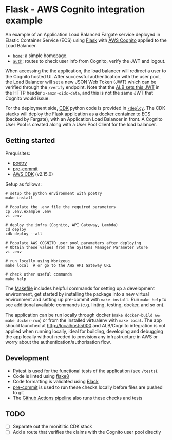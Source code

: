# Flask - AWS Cognito integration example

An example of an Application Load Balanced Fargate service deployed in Elastic Container Service (ECS) using [Flask](https://flask.palletsprojects.com/en/2.0.x/) with [AWS Cognito](https://aws.amazon.com/cognito/) applied to the Load Balancer.

* [`home`](src/webapp/home/routes.py): a simple homepage.
* [`auth`](src/webapp/auth/routes.py): routes to check user info from Cognito, verify the JWT and logout.

When accessing the the application, the load balancer will redirect a user to the Cognito hosted UI. After successful authentication with the user pool, the Load Balancer will set a new JSON Web Token (JWT) which can be verified through the `/verify` endpoint. Note that the [ALB sets this JWT](https://docs.aws.amazon.com/elasticloadbalancing/latest/application/listener-authenticate-users.html) in the HTTP header `x-amzn-oidc-data`, and this is not the same JWT that Cognito would issue. 

For the deployment side, [CDK](https://aws.amazon.com/cdk/) python code is provided in [`/deploy`](/deploy/app.py). The CDK stacks will deploy the Flask application as a [docker container](Dockerfile) to ECS (backed by Fargate), with an Application Load Balancer in front. A Cognito User Pool is created along with a User Pool Client for the load balancer.

## Getting started

Prequisites:

* [poetry](https://python-poetry.org/)
* [pre-commit](https://pre-commit.com/)
* [AWS CDK](https://aws.amazon.com/cdk/) (v2.15.0)

Setup as follows:

```shell
# setup the python environment with poetry
make install

# Populate the .env file the required parameters
cp .env.example .env
vi .env

# deploy the infra (Cognito, API Gateway, Lambda)
cd deploy
cdk deploy --all

# Populate AWS_COGNITO user pool parameters after deploying
# Obtain these values from the Systems Manager Parameter Store
vi .env

# run locally using Workzeug
make local  # or go to the AWS API Gateway URL

# check other useful commands
make help
```

The [Makefile](Makefile) includes helpful commands for setting up a development environment, get started by installing the package into a new virtual environment and setting up pre-commit with `make install`. Run `make help` to see additional available commands (e.g. linting, testing, docker, and so on).

The application can be run locally through docker (`make docker-build && make docker-run`) or from the installed virtualenv with `make local`. The app should launched at [http://localhost:5000](http://localhost:5000) and ALB/Cognito integration is not applied when running locally, ideal for building, developing and debugging the app locally without needed to provision any infrastructure in AWS or worry about the authentication/authorisation flow.


## Development

* [Pytest](https://docs.pytest.org/en/6.2.x/) is used for the functional tests of the application (see `/tests`).
* Code is linted using [flake8](https://flake8.pycqa.org/en/latest/)
* Code formatting is validated using [Black](https://github.com/psf/black)
* [pre-commit](https://pre-commit.com/) is used to run these checks locally before files are pushed to git
* The [Github Actions pipeline](.github/workflows/pipeline.yml) also runs these checks and tests


## TODO

- [ ] Separate out the monitlitic CDK stack
- [ ] Add a route that verifies the claims with the Cognito user pool directly
